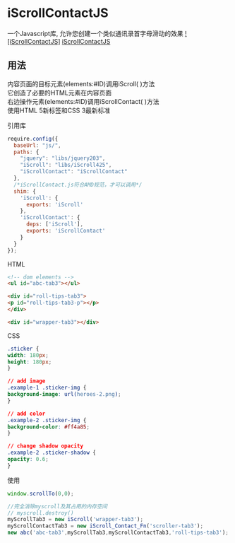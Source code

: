 iScrollContactJS
================

一个Javascript库, 允许您创建一个类似通讯录首字母滑动的效果 
[![iScrollContactJS]](http://bluemughtml5.com)
[iScrollContactJS](http://www.bluemughtml5.com/images/bkg_block2.png "通讯录首字母滑动的效果")

用法
-----------------------------------  
内容页面的目标元素(elements:#ID)调用iScroll( )方法<br>
它创造了必要的HTML元素在内容页面<br>
右边操作元素(elements:#ID)调用iScrollContact( )方法<br>
使用HTML 5新标签和CSS 3最新标准

引用库
```javascript
require.config({
  baseUrl: "js/",
  paths: {
    "jquery": "libs/jquery203",
    "iScroll": "libs/iScroll425",
    "iScrollContact": "iScrollContact"
  },
  /*iScrollContact.js符合AMD规范，才可以调用*/
  shim: {
    'iScroll': {
      exports: 'iScroll'
    },
    'iScrollContact': {
      deps: ['iScroll'],
      exports: 'iScrollContact'
    }
  }
});
```


HTML
```html
<!-- dom elements -->
<ul id="abc-tab3"></ul>

<div id="roll-tips-tab3">
<p id="roll-tips-tab3-p"></p>
</div>

<div id="wrapper-tab3"></div>
```
CSS

```css
.sticker {
width: 180px;
height: 180px;
}

// add image
.example-1 .sticker-img {
background-image: url(heroes-2.png);
}

// add color
.example-2 .sticker-img {
background-color: #ff4a85;
}

// change shadow opacity
.example-2 .sticker-shadow {
opacity: 0.6;
}
```
使用

```js
window.scrollTo(0,0);

//完全消除myscroll及其占用的内存空间
// myscroll.destroy()
myScrollTab3 = new iScroll('wrapper-tab3');
myScrollContactTab3 = new iScroll_Contact_Fn('scroller-tab3');
new abc('abc-tab3',myScrollTab3,myScrollContactTab3,'roll-tips-tab3');
````







